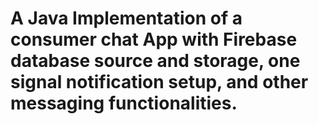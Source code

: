 # A Java Implementation of a consumer chat App with Firebase database source and storage, one signal notification setup, and other messaging functionalities.

